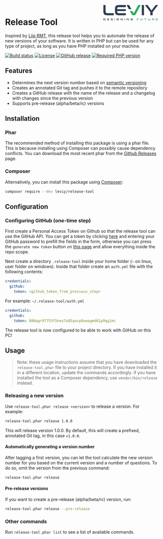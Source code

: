 <img src="docs/leviy-logo.png" alt="LEVIY logo" align="right" />

# Release Tool

Inspired by [Liip RMT](https://github.com/liip/RMT), this release tool helps you
to automate the release of new versions of your software. It is written in PHP
but can be used for any type of project, as long as you have PHP installed on
your machine.

[![Build status](https://travis-ci.com/leviy/release-tool.svg)](https://travis-ci.com/leviy/release-tool)
[![License](https://img.shields.io/github/license/leviy/release-tool.svg)](https://github.com/leviy/release-tool/blob/master/LICENSE.txt)
[![GitHub release](https://img.shields.io/github/release/leviy/release-tool.svg)](https://github.com/leviy/release-tool/releases/latest)
[![Required PHP version](https://img.shields.io/packagist/php-v/leviy/release-tool.svg)](https://github.com/leviy/release-tool/blob/master/composer.json)

## Features

- Determines the next version number based on
  [semantic versioning](https://semver.org/)
- Creates an annotated Git tag and pushes it to the remote repository
- Creates a GitHub release with the name of the release and a changelog with
  changes since the previous version
- Supports pre-release (alpha/beta/rc) versions

## Installation

### Phar
The recommended method of installing this package is using a phar file. This is because installing using Composer can possibly cause dependency conflicts. You can download the most recent phar from the [Github Releases](https://github.com/leviy/release-tool/releases/latest) page.

### Composer
Alternatively, you can install this package using [Composer](https://getcomposer.org/):

```bash
composer require --dev leviy/release-tool
```

## Configuration

### Configuring GitHub (one-time step)

First create a Personal Access Token on Github so that the release tool can use the GitHub API.
You can get a token by clicking [here](https://github.com/settings/tokens/new?scopes=repo&description=Leviy+Release+Tool) and entering your GitHub password to prefill the fields in the form,
otherwise you can press the `generate new token` button on [this page](https://github.com/settings/tokens/) and allow everything inside the repo scope.

Next create a directory `.release-tool` inside your home folder (`~` on linux, user folder on windows).
Inside that folder create an `auth.yml` file with the following contents:

```yml
credentials:
  github:
    token: <github_token_from_previous_step>
```

For example:
`~/.release-tool/auth.yml`
```yml
credentials:
  github:
    token: 088qqr97753f5nez7o85ywcp8owagmd61p9qg1mc
```

The release tool is now configured to be able to work with GitHub on this PC!

## Usage

> Note: these usage instructions assume that you have downloaded the
> `release-tool.phar` file to your project directory. If you have installed it
> in a different location, update the commands accordingly. If you have
> installed the tool as a Composer dependency, use `vendor/bin/release` instead.

### Releasing a new version

Use ```release-tool.phar release <version>``` to release a version. For example:

```bash
release-tool.phar release 1.0.0
```

This will release version 1.0.0. By default, this will create a prefixed,
annotated Git tag, in this case `v1.0.0`.

#### Automatically generating a version number

After tagging a first version, you can let the tool calculate the new version
number for you based on the current version and a number of questions. To do so,
omit the version from the previous command:

```bash
release-tool.phar release
```

#### Pre-release versions

If you want to create a pre-release (alpha/beta/rc) version, run:

```bash
release-tool.phar release --pre-release
```

### Other commands

Run ```release-tool.phar list``` to see a list of available commands.
